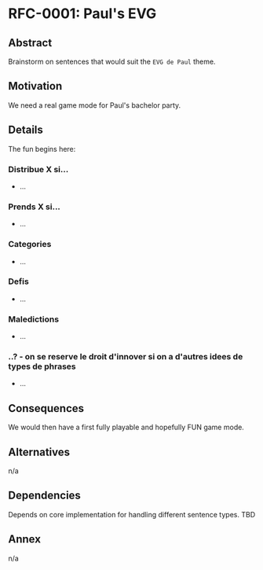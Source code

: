 # RFC-0001: Paul's EVG

## Abstract

Brainstorm on sentences that would suit the `EVG de Paul` theme.

## Motivation

We need a real game mode for Paul's bachelor party.

## Details

The fun begins here:

### Distribue X si...

- ...

### Prends X si...

- ...

### Categories

- ...

### Defis

- ...

### Maledictions

- ...

### ..? - on se reserve le droit d'innover si on a d'autres idees de types de phrases

- ...

## Consequences

We would then have a first fully playable and hopefully FUN game mode.

## Alternatives

n/a

## Dependencies

Depends on core implementation for handling different sentence types. TBD

## Annex

n/a
